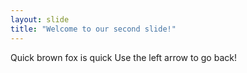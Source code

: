 ```yaml
---
layout: slide
title: "Welcome to our second slide!"
---
```

Quick brown fox is quick
Use the left arrow to go back!
